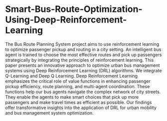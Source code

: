 # Smart-Bus-Route-Optimization-Using-Deep-Reinforcement-Learning
The Bus Route Planning System project aims to use reinforcement learning to optimize passenger pickup and routing in a city setting. An intelligent bus agent is trained to choose the most effective routes and pick up passengers strategically by integrating the principles of reinforcement learning. This paper presents an 
innovative approach to optimize urban bus management systems using Deep Reinforcement Learning (DRL) algorithms. We integrate Q-Learning and Deep Q
Learning. Deep Reinforcement Learning emphasizes the critical role of value functions in enhancing passenger pickup efficiency, route planning, and multi-agent 
coordination. These functions help our bus agents navigate the complex network of city streets. They enable the agents to make smart choices that pick up more 
passengers and make travel times as efficient as possible. Our findings offer transformative insights into the application of DRL for urban mobility and bus 
management system optimization.
